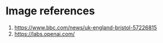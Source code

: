 # Image references
1. https://www.bbc.com/news/uk-england-bristol-57226815
2. https://labs.openai.com/
